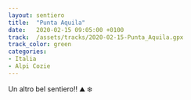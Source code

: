 ```yaml
---
layout: sentiero
title:  "Punta Aquila"
date:   2020-02-15 09:05:00 +0100
track:  /assets/tracks/2020-02-15-Punta_Aquila.gpx
track_color: green
categories:
- Italia
- Alpi Cozie
---
```


Un altro bel sentiero!! :mountain: :snowflake: